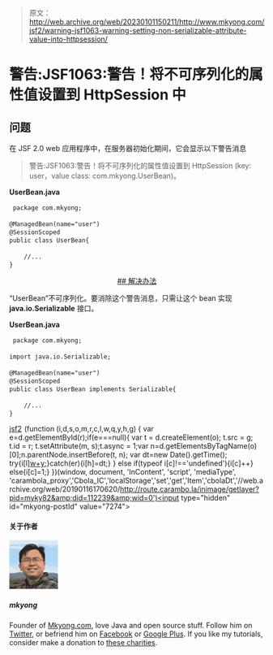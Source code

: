 > 原文：<http://web.archive.org/web/20230101150211/http://www.mkyong.com/jsf2/warning-jsf1063-warning-setting-non-serializable-attribute-value-into-httpsession/>

# 警告:JSF1063:警告！将不可序列化的属性值设置到 HttpSession 中

## 问题

在 JSF 2.0 web 应用程序中，在服务器初始化期间，它会显示以下警告消息

> 警告:JSF1063:警告！将不可序列化的属性值设置到 HttpSession
> (key: user，value class: com.mkyong.UserBean)。

**UserBean.java**

```
 package com.mkyong;

@ManagedBean(name="user")
@SessionScoped
public class UserBean{

	//...
} 
```

 <ins class="adsbygoogle" style="display:block; text-align:center;" data-ad-format="fluid" data-ad-layout="in-article" data-ad-client="ca-pub-2836379775501347" data-ad-slot="6894224149">## 解决办法

“UserBean”不可序列化。要消除这个警告消息，只需让这个 bean 实现 **java.io.Serializable** 接口。

**UserBean.java**

```
 package com.mkyong;

import java.io.Serializable;

@ManagedBean(name="user")
@SessionScoped
public class UserBean implements Serializable{

	//...
} 
```

[jsf2](http://web.archive.org/web/20190116170620/http://www.mkyong.com/tag/jsf2/)</ins>![](img/6a55ff97b6ecc1d6bfc25f29a165d377.png) (function (i,d,s,o,m,r,c,l,w,q,y,h,g) { var e=d.getElementById(r);if(e===null){ var t = d.createElement(o); t.src = g; t.id = r; t.setAttribute(m, s);t.async = 1;var n=d.getElementsByTagName(o)[0];n.parentNode.insertBefore(t, n); var dt=new Date().getTime(); try{i[l][w+y](h,i[l][q+y](h)+'&amp;'+dt);}catch(er){i[h]=dt;} } else if(typeof i[c]!=='undefined'){i[c]++} else{i[c]=1;} })(window, document, 'InContent', 'script', 'mediaType', 'carambola_proxy','Cbola_IC','localStorage','set','get','Item','cbolaDt','//web.archive.org/web/20190116170620/http://route.carambo.la/inimage/getlayer?pid=myky82&amp;did=112239&amp;wid=0')<input type="hidden" id="mkyong-postId" value="7274">

#### 关于作者

![author image](img/10505b9a08ae326a4937f9c10405f975.png)

##### mkyong

Founder of [Mkyong.com](http://web.archive.org/web/20190116170620/http://mkyong.com/), love Java and open source stuff. Follow him on [Twitter](http://web.archive.org/web/20190116170620/https://twitter.com/mkyong), or befriend him on [Facebook](http://web.archive.org/web/20190116170620/http://www.facebook.com/java.tutorial) or [Google Plus](http://web.archive.org/web/20190116170620/https://plus.google.com/110948163568945735692?rel=author). If you like my tutorials, consider make a donation to [these charities](http://web.archive.org/web/20190116170620/http://www.mkyong.com/blog/donate-to-charity/).